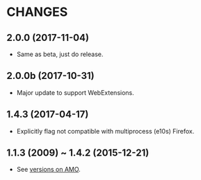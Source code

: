 CHANGES
=======

## 2.0.0 (2017-11-04)

* Same as beta, just do release.

## 2.0.0b (2017-10-31)

* Major update to support WebExtensions.

## 1.4.3 (2017-04-17)

* Explicitly flag not compatible with multiprocess (e10s) Firefox.

## 1.1.3 (2009) ~ 1.4.2 (2015-12-21)

* See [versions on AMO][].


[versions on AMO]: https://addons.mozilla.org/firefox/addon/noise/versions/

